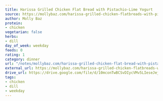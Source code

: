 ```yaml
---
title: Harissa Grilled Chicken Flat Bread with Pistachio-Lime Yogurt
source: https://mollybaz.com/harissa-grilled-chicken-flatbreads-with-pistachio-lime-yogurt/
author: Molly Baz
protein:
- chicken
vegetarian: false
herbs:
- dill
day_of_week: weekday
feeds: 0
rating: 1
category: dinner
url: "/notes/mollybaz.com/harissa-grilled-chicken-flat-bread-with-pistachio-lime-yogurt.html"
external_url: https://mollybaz.com/harissa-grilled-chicken-flatbreads-with-pistachio-lime-yogurt/
drive_url: https://drive.google.com/file/d/10mconTwBCSvDIycVMv5LIeseJejpwfbn/view?usp=drive_link
tags:
- chicken
- dill
- weekday
---
```



